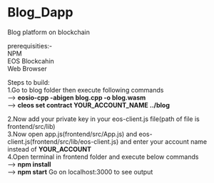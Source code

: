 # Blog_Dapp
Blog platform on blockchain

prerequisities:-</br>
NPM</br> 
EOS Blockcahin</br> 
Web Browser</br>

Steps to build:<br/>
1.Go to blog folder then execute following commands<br/>
 --> **eosio-cpp -abigen blog.cpp -o blog.wasm**<br/>
 --> **cleos set contract YOUR_ACCOUNT_NAME ../blog**

2.Now add your private key in your eos-client.js file(path of file is frontend/src/lib)<br/>
3.Now open app.js(frontend/src/App.js) and eos-client.js(frontend/src/lib/eos-client.js) and enter your account name<br/>   instead of **YOUR_ACCOUNT**<br/> 
4.Open terminal in frontend folder and execute below commands<br/>
  --> **npm install**<br/>
  --> **npm start** Go on localhost:3000 to see output
